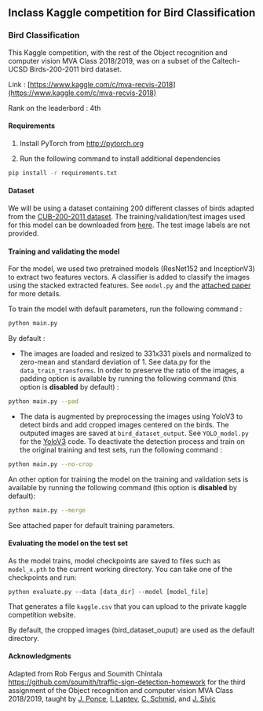 
## Inclass Kaggle competition for Bird Classification

### Bird Classification
This Kaggle competition, with the rest of the Object recognition and computer vision MVA Class 2018/2019, was on a subset of the Caltech-UCSD Birds-200-2011 bird dataset.

Link : [https://www.kaggle.com/c/mva-recvis-2018](https://www.kaggle.com/c/mva-recvis-2018)

Rank on the leaderbord : 4th

#### Requirements
1. Install PyTorch from http://pytorch.org

2. Run the following command to install additional dependencies

```bash
pip install -r requirements.txt
```

#### Dataset
We will be using a dataset containing 200 different classes of birds adapted from the [CUB-200-2011 dataset](http://www.vision.caltech.edu/visipedia/CUB-200-2011.html).
The training/validation/test images used for this model can be downloaded from [here](https://www.di.ens.fr/willow/teaching/recvis18/assignment3/bird_dataset.zip). The test image labels are not provided.

#### Training and validating the model
For the model, we used two pretrained models (ResNet152 and InceptionV3) to extract two features vectors. A classifier is added to classify the images using the stacked extracted features. See `model.py` and the [attached paper](https://github.com/Swirler/Kaggle-Bird-Classification/blob/master/A3_Mehdi_BOUBNAN_Paper.pdf) for more details.

To train the model with default parameters, run the following command :

```bash
python main.py
```

By default :
- The images are loaded and resized to 331x331 pixels and normalized to zero-mean and standard deviation of 1. See data.py for the `data_train_transforms`. In order to preserve the ratio of the images, a padding option is available by running the following command (this option is **disabled** by default) :

```bash
python main.py --pad
```

- The data is augmented by preprocessing the images using YoloV3 to detect birds and add cropped images centered on the birds. The outputed images are saved at `bird_dataset_output`. See `YOLO_model.py` for the  [YoloV3](https://github.com/eriklindernoren/PyTorch-YOLOv3) code.
To deactivate the detection process and train on the original training and test sets, run the following command :

```bash
python main.py --no-crop
```

An other option for training the model on the training and validation sets is available by running the following command (this option is **disabled** by default): 

```bash
python main.py --merge
```

See attached paper for default training parameters.

#### Evaluating the model on the test set

As the model trains, model checkpoints are saved to files such as `model_x.pth` to the current working directory.
You can take one of the checkpoints and run:

```
python evaluate.py --data [data_dir] --model [model_file]
```

That generates a file `kaggle.csv` that you can upload to the private kaggle competition website.

By default, the cropped images (bird_dataset_ouput) are used as the default directory.


#### Acknowledgments
Adapted from Rob Fergus and Soumith Chintala https://github.com/soumith/traffic-sign-detection-homework for the third assignment of the Object recognition and computer vision MVA Class 2018/2019, taught by [J. Ponce](https://www.di.ens.fr/~ponce/), [I. Laptev](https://www.di.ens.fr/~laptev/), [C. Schmid](http://lear.inrialpes.fr/~schmid/), and [J. Sivic](https://www.di.ens.fr/~josef/)
